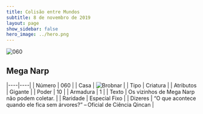 ```yaml
---
title: Colisão entre Mundos
subtitle: 8 de novembro de 2019
layout: page
show_sidebar: false
hero_image: ../hero.png
---
```


![060](https://cdn.keyforgegame.com/media/card_front/pt/452_060_H6FCPCQHRGJ3_pt.png)

## Mega Narp

|----|----|
| Número | 060 |
| Casa | ![Brobnar](https://archonarcana.com/images/thumb/e/e0/Brobnar.png/22px-Brobnar.png "Brobnar") |
| Tipo | Criatura |
| Atributos | Gigante |
| Poder | 10 |
| Armadura | 1 |
| Texto | Os vizinhos de Mega Narp não podem coletar. |
| Raridade | Especial Fixo |
| Dizeres | “O que acontece quando ele fica sem árvores?” – Oficial de Ciência Qincan |
